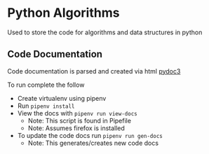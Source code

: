 # Python Algorithms

Used to store the code for algorithms and data structures in python

## Code Documentation

Code documentation is parsed and created via html [pydoc3](https://github.com/pdoc3/pdoc)

To run complete the follow
- Create virtualenv using pipenv
- Run `pipenv install`
- View the docs with `pipenv run view-docs`
    - Note: This script is found in Pipefile 
    - Note: Assumes firefox is installed
- To update the code docs run `pipenv run gen-docs` 
    - Note: This generates/creates new code docs